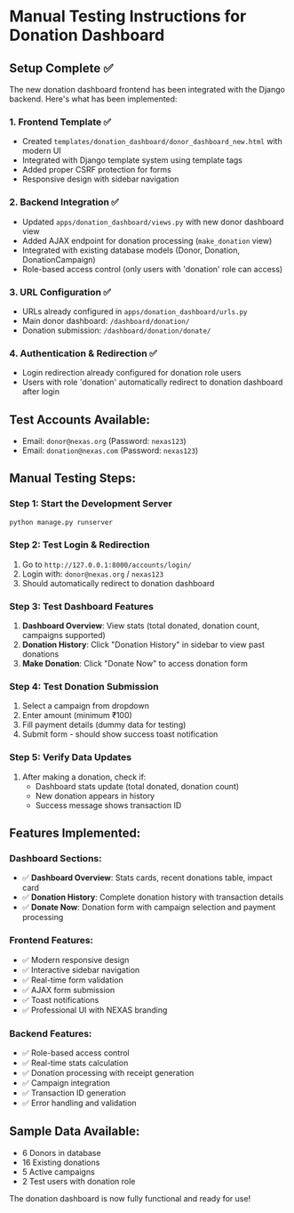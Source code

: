 # Manual Testing Instructions for Donation Dashboard

## Setup Complete ✅

The new donation dashboard frontend has been integrated with the Django backend. Here's what has been implemented:

### 1. Frontend Template ✅
- Created `templates/donation_dashboard/donor_dashboard_new.html` with modern UI
- Integrated with Django template system using template tags
- Added proper CSRF protection for forms
- Responsive design with sidebar navigation

### 2. Backend Integration ✅
- Updated `apps/donation_dashboard/views.py` with new donor dashboard view
- Added AJAX endpoint for donation processing (`make_donation` view)
- Integrated with existing database models (Donor, Donation, DonationCampaign)
- Role-based access control (only users with 'donation' role can access)

### 3. URL Configuration ✅
- URLs already configured in `apps/donation_dashboard/urls.py`
- Main donor dashboard: `/dashboard/donation/`
- Donation submission: `/dashboard/donation/donate/`

### 4. Authentication & Redirection ✅
- Login redirection already configured for donation role users
- Users with role 'donation' automatically redirect to donation dashboard after login

## Test Accounts Available:
- Email: `donor@nexas.org` (Password: `nexas123`)
- Email: `donation@nexas.com` (Password: `nexas123`)

## Manual Testing Steps:

### Step 1: Start the Development Server
```bash
python manage.py runserver
```

### Step 2: Test Login & Redirection
1. Go to `http://127.0.0.1:8000/accounts/login/`
2. Login with: `donor@nexas.org` / `nexas123`
3. Should automatically redirect to donation dashboard

### Step 3: Test Dashboard Features
1. **Dashboard Overview**: View stats (total donated, donation count, campaigns supported)
2. **Donation History**: Click "Donation History" in sidebar to view past donations
3. **Make Donation**: Click "Donate Now" to access donation form

### Step 4: Test Donation Submission
1. Select a campaign from dropdown
2. Enter amount (minimum ₹100)
3. Fill payment details (dummy data for testing)
4. Submit form - should show success toast notification

### Step 5: Verify Data Updates
1. After making a donation, check if:
   - Dashboard stats update (total donated, donation count)
   - New donation appears in history
   - Success message shows transaction ID

## Features Implemented:

### Dashboard Sections:
- ✅ **Dashboard Overview**: Stats cards, recent donations table, impact card
- ✅ **Donation History**: Complete donation history with transaction details
- ✅ **Donate Now**: Donation form with campaign selection and payment processing

### Frontend Features:
- ✅ Modern responsive design
- ✅ Interactive sidebar navigation
- ✅ Real-time form validation
- ✅ AJAX form submission
- ✅ Toast notifications
- ✅ Professional UI with NEXAS branding

### Backend Features:
- ✅ Role-based access control
- ✅ Real-time stats calculation
- ✅ Donation processing with receipt generation
- ✅ Campaign integration
- ✅ Transaction ID generation
- ✅ Error handling and validation

## Sample Data Available:
- 6 Donors in database
- 16 Existing donations
- 5 Active campaigns
- 2 Test users with donation role

The donation dashboard is now fully functional and ready for use!
